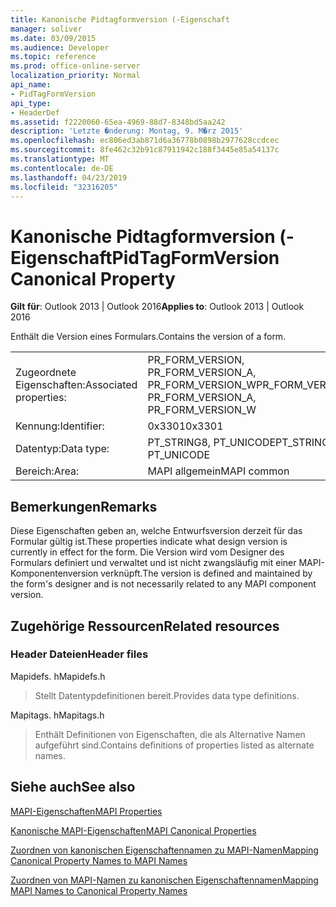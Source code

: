 ```yaml
---
title: Kanonische Pidtagformversion (-Eigenschaft
manager: soliver
ms.date: 03/09/2015
ms.audience: Developer
ms.topic: reference
ms.prod: office-online-server
localization_priority: Normal
api_name:
- PidTagFormVersion
api_type:
- HeaderDef
ms.assetid: f2220060-65ea-4969-88d7-8348bd5aa242
description: 'Letzte �nderung: Montag, 9. M�rz 2015'
ms.openlocfilehash: ec806ed3ab871d6a36778b0898b2977628ccdcec
ms.sourcegitcommit: 8fe462c32b91c87911942c188f3445e85a54137c
ms.translationtype: MT
ms.contentlocale: de-DE
ms.lasthandoff: 04/23/2019
ms.locfileid: "32316205"
---
```

# <a name="pidtagformversion-canonical-property"></a><span data-ttu-id="e796c-103">Kanonische Pidtagformversion (-Eigenschaft</span><span class="sxs-lookup"><span data-stu-id="e796c-103">PidTagFormVersion Canonical Property</span></span>

  
  
<span data-ttu-id="e796c-104">**Gilt für**: Outlook 2013 | Outlook 2016</span><span class="sxs-lookup"><span data-stu-id="e796c-104">**Applies to**: Outlook 2013 | Outlook 2016</span></span> 
  
<span data-ttu-id="e796c-105">Enthält die Version eines Formulars.</span><span class="sxs-lookup"><span data-stu-id="e796c-105">Contains the version of a form.</span></span> 
  
|||
|:-----|:-----|
|<span data-ttu-id="e796c-106">Zugeordnete Eigenschaften:</span><span class="sxs-lookup"><span data-stu-id="e796c-106">Associated properties:</span></span>  <br/> |<span data-ttu-id="e796c-107">PR_FORM_VERSION, PR_FORM_VERSION_A, PR_FORM_VERSION_W</span><span class="sxs-lookup"><span data-stu-id="e796c-107">PR_FORM_VERSION, PR_FORM_VERSION_A, PR_FORM_VERSION_W</span></span>  <br/> |
|<span data-ttu-id="e796c-108">Kennung:</span><span class="sxs-lookup"><span data-stu-id="e796c-108">Identifier:</span></span>  <br/> |<span data-ttu-id="e796c-109">0x3301</span><span class="sxs-lookup"><span data-stu-id="e796c-109">0x3301</span></span>  <br/> |
|<span data-ttu-id="e796c-110">Datentyp:</span><span class="sxs-lookup"><span data-stu-id="e796c-110">Data type:</span></span>  <br/> |<span data-ttu-id="e796c-111">PT_STRING8, PT_UNICODE</span><span class="sxs-lookup"><span data-stu-id="e796c-111">PT_STRING8, PT_UNICODE</span></span>  <br/> |
|<span data-ttu-id="e796c-112">Bereich:</span><span class="sxs-lookup"><span data-stu-id="e796c-112">Area:</span></span>  <br/> |<span data-ttu-id="e796c-113">MAPI allgemein</span><span class="sxs-lookup"><span data-stu-id="e796c-113">MAPI common</span></span>  <br/> |
   
## <a name="remarks"></a><span data-ttu-id="e796c-114">Bemerkungen</span><span class="sxs-lookup"><span data-stu-id="e796c-114">Remarks</span></span>

<span data-ttu-id="e796c-115">Diese Eigenschaften geben an, welche Entwurfsversion derzeit für das Formular gültig ist.</span><span class="sxs-lookup"><span data-stu-id="e796c-115">These properties indicate what design version is currently in effect for the form.</span></span> <span data-ttu-id="e796c-116">Die Version wird vom Designer des Formulars definiert und verwaltet und ist nicht zwangsläufig mit einer MAPI-Komponentenversion verknüpft.</span><span class="sxs-lookup"><span data-stu-id="e796c-116">The version is defined and maintained by the form's designer and is not necessarily related to any MAPI component version.</span></span> 
  
## <a name="related-resources"></a><span data-ttu-id="e796c-117">Zugehörige Ressourcen</span><span class="sxs-lookup"><span data-stu-id="e796c-117">Related resources</span></span>

### <a name="header-files"></a><span data-ttu-id="e796c-118">Header Dateien</span><span class="sxs-lookup"><span data-stu-id="e796c-118">Header files</span></span>

<span data-ttu-id="e796c-119">Mapidefs. h</span><span class="sxs-lookup"><span data-stu-id="e796c-119">Mapidefs.h</span></span>
  
> <span data-ttu-id="e796c-120">Stellt Datentypdefinitionen bereit.</span><span class="sxs-lookup"><span data-stu-id="e796c-120">Provides data type definitions.</span></span>
    
<span data-ttu-id="e796c-121">Mapitags. h</span><span class="sxs-lookup"><span data-stu-id="e796c-121">Mapitags.h</span></span>
  
> <span data-ttu-id="e796c-122">Enthält Definitionen von Eigenschaften, die als Alternative Namen aufgeführt sind.</span><span class="sxs-lookup"><span data-stu-id="e796c-122">Contains definitions of properties listed as alternate names.</span></span>
    
## <a name="see-also"></a><span data-ttu-id="e796c-123">Siehe auch</span><span class="sxs-lookup"><span data-stu-id="e796c-123">See also</span></span>



[<span data-ttu-id="e796c-124">MAPI-Eigenschaften</span><span class="sxs-lookup"><span data-stu-id="e796c-124">MAPI Properties</span></span>](mapi-properties.md)
  
[<span data-ttu-id="e796c-125">Kanonische MAPI-Eigenschaften</span><span class="sxs-lookup"><span data-stu-id="e796c-125">MAPI Canonical Properties</span></span>](mapi-canonical-properties.md)
  
[<span data-ttu-id="e796c-126">Zuordnen von kanonischen Eigenschaftennamen zu MAPI-Namen</span><span class="sxs-lookup"><span data-stu-id="e796c-126">Mapping Canonical Property Names to MAPI Names</span></span>](mapping-canonical-property-names-to-mapi-names.md)
  
[<span data-ttu-id="e796c-127">Zuordnen von MAPI-Namen zu kanonischen Eigenschaftennamen</span><span class="sxs-lookup"><span data-stu-id="e796c-127">Mapping MAPI Names to Canonical Property Names</span></span>](mapping-mapi-names-to-canonical-property-names.md)

